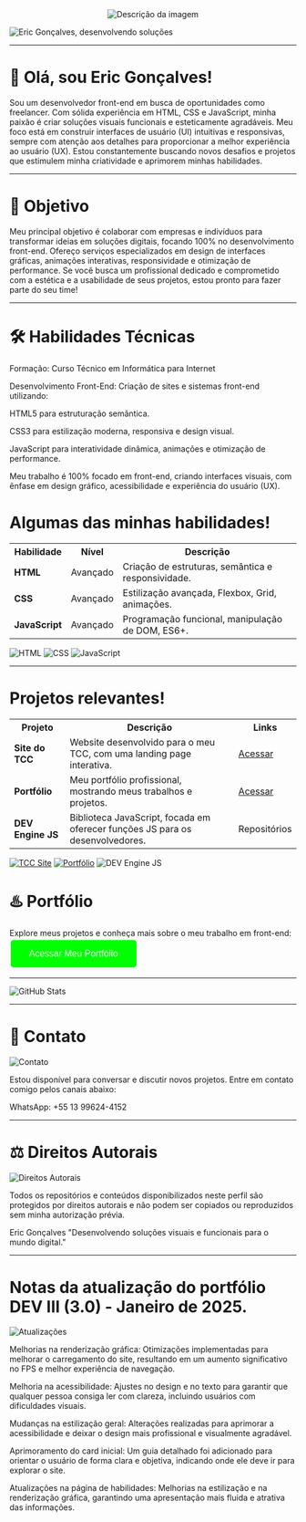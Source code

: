 <div style="text-align: center;">
  <img src="https://private-user-images.githubusercontent.com/166281170/404688262-d94858e9-74e4-41ba-8612-73652cdbb91d.jpg?jwt=eyJhbGciOiJIUzI1NiIsInR5cCI6IkpXVCJ9.eyJpc3MiOiJnaXRodWIuY29tIiwiYXVkIjoicmF3LmdpdGh1YnVzZXJjb250ZW50LmNvbSIsImtleSI6ImtleTUiLCJleHAiOjE3MzczMTQxMDIsIm5iZiI6MTczNzMxMzgwMiwicGF0aCI6Ii8xNjYyODExNzAvNDA0Njg4MjYyLWQ5NDg1OGU5LTc0ZTQtNDFiYS04NjEyLTczNjUyY2RiYjkxZC5qcGc_WC1BbXotQWxnb3JpdGhtPUFXUzQtSE1BQy1TSEEyNTYmWC1BbXotQ3JlZGVudGlhbD1BS0lBVkNPRFlMU0E1M1BRSzRaQSUyRjIwMjUwMTE5JTJGdXMtZWFzdC0xJTJGczMlMkZhd3M0X3JlcXVlc3QmWC1BbXotRGF0ZT0yMDI1MDExOVQxOTEwMDJaJlgtQW16LUV4cGlyZXM9MzAwJlgtQW16LVNpZ25hdHVyZT0zYmE2YTIxN2IwMzAzYTRhOTAwZWRhMzkyMWE2MDZiYmMwZDEwZDg1M2IwODVjNTY2MmY3NGI5NzQ3MjM3NGViJlgtQW16LVNpZ25lZEhlYWRlcnM9aG9zdCJ9.QY8WEHtA_TLfeiDXJZhZHB_3vaLMgslTNVAjoqQLsBQ    " alt="Descrição da imagem" />
</div>

![Eric Gonçalves, desenvolvendo soluções](https://img.shields.io/badge/Eric%20Gon%C3%A7alves%2C%20desenvolvendo%20solu%C3%A7%C3%B5es-32CD32?style=for-the-badge&logo=developer&logoColor=white)


---

# 👋 Olá, sou Eric Gonçalves!

Sou um desenvolvedor front-end em busca de oportunidades como freelancer. Com sólida experiência em HTML, CSS e JavaScript, minha paixão é criar soluções visuais funcionais e esteticamente agradáveis. Meu foco está em construir interfaces de usuário (UI) intuitivas e responsivas, sempre com atenção aos detalhes para proporcionar a melhor experiência ao usuário (UX). Estou constantemente buscando novos desafios e projetos que estimulem minha criatividade e aprimorem minhas habilidades.


---

# 📍 Objetivo

Meu principal objetivo é colaborar com empresas e indivíduos para transformar ideias em soluções digitais, focando 100% no desenvolvimento front-end. Ofereço serviços especializados em design de interfaces gráficas, animações interativas, responsividade e otimização de performance. Se você busca um profissional dedicado e comprometido com a estética e a usabilidade de seus projetos, estou pronto para fazer parte do seu time!


---

# 🛠️ Habilidades Técnicas

Formação: Curso Técnico em Informática para Internet

Desenvolvimento Front-End: Criação de sites e sistemas front-end utilizando:

HTML5 para estruturação semântica.

CSS3 para estilização moderna, responsiva e design visual.

JavaScript para interatividade dinâmica, animações e otimização de performance.


Meu trabalho é 100% focado em front-end, criando interfaces visuais, com ênfase em design gráfico, acessibilidade e experiência do usuário (UX).

# Algumas das minhas habilidades!


<table>
  <tr>
    <th>Habilidade</th>
    <th>Nível</th>
    <th>Descrição</th>
  </tr>
  <tr>
    <td><strong><i class="fa fa-html5"></i> HTML</strong></td>
    <td>Avançado</td>
    <td>Criação de estruturas, semântica e responsividade.</td>
  </tr>
  <tr>
    <td><strong><i class="fa fa-css3"></i> CSS</strong></td>
    <td>Avançado</td>
    <td>Estilização avançada, Flexbox, Grid, animações.</td>
  </tr>
  <tr>
    <td><strong><i class="fa fa-js"></i> JavaScript</strong></td>
    <td>Avançado</td>
    <td>Programação funcional, manipulação de DOM, ES6+.</td>
  </tr>
</table>

![HTML](https://img.shields.io/badge/HTML-FF6347?style=for-the-badge&logo=html5&logoColor=white)
![CSS](https://img.shields.io/badge/CSS-2965F1?style=for-the-badge&logo=css3&logoColor=white)
![JavaScript](https://img.shields.io/badge/JavaScript-F7DF1E?style=for-the-badge&logo=javascript&logoColor=black)

---

# Projetos relevantes!


<table>
  <tr>
    <th>Projeto</th>
    <th>Descrição</th>
    <th>Links</th>




  </tr>
  <tr>
    <td><strong>Site do TCC</strong></td>
    <td>Website desenvolvido para o meu TCC, com uma landing page interativa.</td>
    <td><a href="https://entrega-tcc.onrender.com/    " target="_blank">Acessar</a></td>
  </tr>
  <tr>
    <td><strong>Portfólio</strong></td>
    <td>Meu portfólio profissional, mostrando meus trabalhos e projetos.</td>
    <td><a href="https://portif-lio-ericgoncalves.onrender.com/" target="_blank">Acessar</a></td>
  </tr>
  <tr>
    <td><strong>DEV Engine JS</strong></td>
    <td>Biblioteca JavaScript, focada em oferecer funções JS para os desenvolvedores.</td>
    <td>Repositórios</td>
  </tr>
</table>

[![TCC Site](https://img.shields.io/badge/Site%20do%20TCC-00008B?style=for-the-badge&logo=computer&logoColor=white)](https://entrega-tcc.onrender.com/)
[![Portfólio](https://img.shields.io/badge/Portf%C3%B3lio-32CD32?style=for-the-badge&logo=portfolio&logoColor=white)](https://portif-lio-ericgoncalves.onrender.com/)
![DEV Engine JS](https://img.shields.io/badge/DEV%20Engine%20JS-FFA500?style=for-the-badge&logo=javascript&logoColor=black)



# ♨️ Portfólio

Explore meus projetos e conheça mais sobre o meu trabalho em front-end: 
<a href="https://portif-lio-ericgoncalves.onrender.com/" target="_blank">
  <button style="background-color: rgba(0, 255, 0, 1); color: white; border: none; padding: 15px 32px; text-align: center; text-decoration: none; display: inline-block; font-size: 16px; margin: 4px 2px; cursor: pointer; border-radius: 5px;">
    Acessar Meu Portfólio
  </button>
</a>

---
![GitHub Stats](https://github-readme-stats.vercel.app/api?username=Eric-Goncalves&show_icons=true&count_private=true&hide=prs&theme=radical)



---

# 📲 Contato

![Contato](https://img.shields.io/badge/Contato-1E90FF?style=for-the-badge&logo=contactless&logoColor=white)

Estou disponível para conversar e discutir novos projetos. Entre em contato comigo pelos canais abaixo:

WhatsApp: +55 13 99624-4152



---

# ⚖️ Direitos Autorais

![Direitos Autorais](https://img.shields.io/badge/Direitos%20Autorais-2F4F4F?style=for-the-badge&logo=copyright&logoColor=white)

Todos os repositórios e conteúdos disponibilizados neste perfil são protegidos por direitos autorais e não podem ser copiados ou reproduzidos sem minha autorização prévia.

Eric Gonçalves
"Desenvolvendo soluções visuais e funcionais para o mundo digital."


---

# Notas da atualização do portfólio DEV III (3.0) - Janeiro de 2025.

![Atualizações](https://img.shields.io/badge/Atualiza%C3%A7%C3%B5es-FFD700?style=for-the-badge&logo=update&logoColor=black)

Melhorias na renderização gráfica: Otimizações implementadas para melhorar o carregamento do site, resultando em um aumento significativo no FPS e melhor experiência de navegação.

Melhoria na acessibilidade: Ajustes no design e no texto para garantir que qualquer pessoa consiga ler com clareza, incluindo usuários com dificuldades visuais.

Mudanças na estilização geral: Alterações realizadas para aprimorar a acessibilidade e deixar o design mais profissional e visualmente agradável.

Aprimoramento do card inicial: Um guia detalhado foi adicionado para orientar o usuário de forma clara e objetiva, indicando onde ele deve ir para explorar o site.

Atualizações na página de habilidades: Melhorias na estilização e na renderização gráfica, garantindo uma apresentação mais fluida e atrativa das informações.


